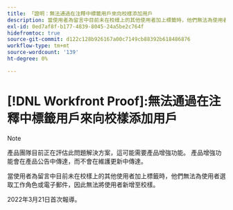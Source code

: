 ```yaml
---
title: 「證明：無法通過在注釋中標籤用戶來向校樣添加用戶
description: 當使用者為留言中目前未在校樣上的其他使用者加上標籤時，他們無法為使用者選取工作角色或電子郵件，因此無法將使用者新增至校樣。
exl-id: 0ed7af8f-b177-4839-8045-24a5be2c764f
hidefromtoc: true
source-git-commit: d122c128b926167a00c7149cb88392b618486876
workflow-type: tm+mt
source-wordcount: '139'
ht-degree: 0%

---
```


# [!DNL Workfront Proof]:無法通過在注釋中標籤用戶來向校樣添加用戶

>[!NOTE]
>
>產品團隊目前正在評估此問題解決方案，這可能需要產品增強功能。 產品增強功能會在產品公告中傳達，而不會在維護更新中傳達。

當使用者為留言中目前未在校樣上的其他使用者加上標籤時，他們無法為使用者選取工作角色或電子郵件，因此無法將使用者新增至校樣。

2022年3月21日首次報導。
